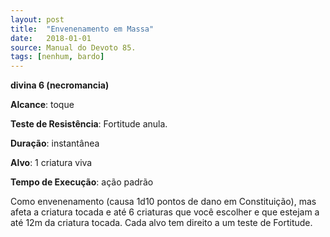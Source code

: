 ```yaml
---
layout: post
title:  "Envenenamento em Massa"
date:   2018-01-01
source: Manual do Devoto 85.
tags: [nenhum, bardo]
---
```


**divina 6 (necromancia)**

**Alcance**: toque

**Teste de Resistência**: Fortitude anula.

**Duração**: instantânea

**Alvo**: 1 criatura viva

**Tempo de Execução**: ação padrão

Como envenenamento (causa 1d10 pontos de dano em Constituição), mas afeta a criatura tocada e até 6 criaturas que você escolher e que estejam a até 12m da criatura tocada. Cada alvo tem direito a um teste de Fortitude.
